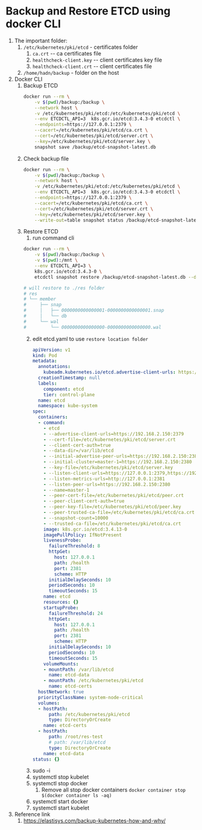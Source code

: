 # Backup and Restore ETCD using docker CLI
1. The important folder:
   1. `/etc/kubernetes/pki/etcd` - certificates folder
      1. `ca.crt` -- ca certificates file
      2. `healthcheck-client.key` -- client certificates key file
      3. `healthcheck-client.crt` -- client certificates file
   2. `/home/hadn/backup` - folder on the host
2. Docker CLI
   1. Backup ETCD
      ```bash
      docker run --rm \
          -v $(pwd)/backup:/backup \
          --network host \
          -v /etc/kubernetes/pki/etcd:/etc/kubernetes/pki/etcd \
          --env ETCDCTL_API=3  k8s.gcr.io/etcd:3.4.3-0 etcdctl \
          --endpoints=https://127.0.0.1:2379 \
          --cacert=/etc/kubernetes/pki/etcd/ca.crt \
          --cert=/etc/kubernetes/pki/etcd/server.crt \
          --key=/etc/kubernetes/pki/etcd/server.key \
          snapshot save /backup/etcd-snapshot-latest.db
      ```
   2. Check backup file
      ```bash
      docker run --rm \
          -v $(pwd)/backup:/backup \
          --network host \
          -v /etc/kubernetes/pki/etcd:/etc/kubernetes/pki/etcd \
          --env ETCDCTL_API=3  k8s.gcr.io/etcd:3.4.3-0 etcdctl \
          --endpoints=https://127.0.0.1:2379 \
          --cacert=/etc/kubernetes/pki/etcd/ca.crt \
          --cert=/etc/kubernetes/pki/etcd/server.crt \
          --key=/etc/kubernetes/pki/etcd/server.key \
          --write-out=table snapshot status /backup/etcd-snapshot-latest.db
      ```
   3. Restore ETCD
      1. run command cli
      ```bash
      docker run --rm \
          -v $(pwd)/backup:/backup \
          -v $(pwd):/mnt \
          --env ETCDCTL_API=3 \
          k8s.gcr.io/etcd:3.4.3-0 \
          etcdctl snapshot restore /backup/etcd-snapshot-latest.db --data-dir /mnt/res-test

      # will restore to ./res folder
      # res
      # └── member
      #     ├── snap
      #     │   ├── 0000000000000001-0000000000000001.snap
      #     │   └── db
      #     └── wal
      #         └── 0000000000000000-0000000000000000.wal

      ```
	  2. edit etcd.yaml to use `restore location folder`
	 	 ```yaml
		 apiVersion: v1
		 kind: Pod
		 metadata:
		   annotations:
		 	 kubeadm.kubernetes.io/etcd.advertise-client-urls: https://192.168.2.150:2379
		   creationTimestamp: null
		   labels:
			 component: etcd
			 tier: control-plane
		   name: etcd
		   namespace: kube-system
		 spec:
		   containers:
		   - command:
			 - etcd
			 - --advertise-client-urls=https://192.168.2.150:2379
			 - --cert-file=/etc/kubernetes/pki/etcd/server.crt
			 - --client-cert-auth=true
			 - --data-dir=/var/lib/etcd
			 - --initial-advertise-peer-urls=https://192.168.2.150:2380
			 - --initial-cluster=master-1=https://192.168.2.150:2380
			 - --key-file=/etc/kubernetes/pki/etcd/server.key
			 - --listen-client-urls=https://127.0.0.1:2379,https://192.168.2.150:2379
			 - --listen-metrics-urls=http://127.0.0.1:2381
			 - --listen-peer-urls=https://192.168.2.150:2380
			 - --name=master-1
			 - --peer-cert-file=/etc/kubernetes/pki/etcd/peer.crt
			 - --peer-client-cert-auth=true
			 - --peer-key-file=/etc/kubernetes/pki/etcd/peer.key
			 - --peer-trusted-ca-file=/etc/kubernetes/pki/etcd/ca.crt
			 - --snapshot-count=10000
			 - --trusted-ca-file=/etc/kubernetes/pki/etcd/ca.crt
			 image: k8s.gcr.io/etcd:3.4.13-0
			 imagePullPolicy: IfNotPresent
			 livenessProbe:
			   failureThreshold: 8
			   httpGet:
				 host: 127.0.0.1
				 path: /health
				 port: 2381
				 scheme: HTTP
			   initialDelaySeconds: 10
			   periodSeconds: 10
			   timeoutSeconds: 15
			 name: etcd
			 resources: {}
			 startupProbe:
			   failureThreshold: 24
			   httpGet:
				 host: 127.0.0.1
				 path: /health
				 port: 2381
				 scheme: HTTP
			   initialDelaySeconds: 10
			   periodSeconds: 10
			   timeoutSeconds: 15
			 volumeMounts:
			 - mountPath: /var/lib/etcd
			   name: etcd-data
			 - mountPath: /etc/kubernetes/pki/etcd
			   name: etcd-certs
		   hostNetwork: true
		   priorityClassName: system-node-critical
		   volumes:
		   - hostPath:
			   path: /etc/kubernetes/pki/etcd
			   type: DirectoryOrCreate
			 name: etcd-certs
		   - hostPath:
			   path: /root/res-test
			   # path: /var/lib/etcd
			   type: DirectoryOrCreate
			 name: etcd-data
		 status: {}
		 ```
      3. sudo -i
      4. systemctl stop kubelet
      5. systemctl stop docker
         1. Remove all stop docker containers `docker container stop $(docker container ls -aq)`
      6. systemctl start docker
      7. systemctl start kubelet
3. Reference link
   1. https://elastisys.com/backup-kubernetes-how-and-why/
